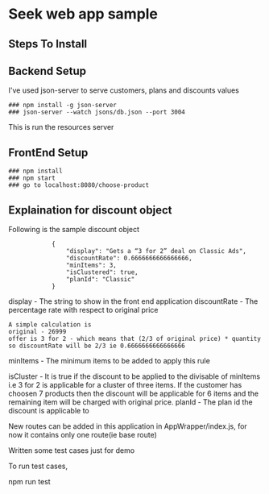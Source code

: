 # Seek web app sample


## Steps To Install

## Backend Setup

I've used json-server to serve customers, plans and discounts values
```
### npm install -g json-server
### json-server --watch jsons/db.json --port 3004
```
This is run the resources server

## FrontEnd Setup
```
### npm install
### npm start
### go to localhost:8080/choose-product
```

## Explaination for discount object

Following is the sample discount object

```
			{
				"display": "Gets a “3 for 2” deal on Classic Ads",
				"discountRate": 0.6666666666666666,
				"minItems": 3,
				"isClustered": true,
				"planId": "Classic"
			}
```

display - The string to show in the front end application
discountRate - The percentage rate with respect to original price

```
A simple calculation is 
original - 26999
offer is 3 for 2 - which means that (2/3 of original price) * quantity
so discountRate will be 2/3 ie 0.6666666666666666
```

minItems - The minimum items to be added to apply this rule

isCluster - It is true if the discount to be applied to the divisable of minItems i.e 3 for 2 is applicable for a cluster of three items. If the customer has choosen 7 products then the discount will be applicable for 6 items and the remaining item will be charged with original price.
planId - The plan id the discount is applicable to

New routes can be added in this application in AppWrapper/index.js, for now it contains only one route(ie base route)

Written some test cases just for demo

To run test cases,

npm run test

